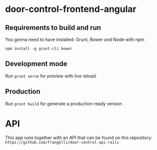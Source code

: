 # door-control-frontend-angular

## Requirements to build and run

You gonna need to have installed: Grunt, Bower and Node with npm

`npm install -g grunt-cli bower`

## Development mode

Run `grunt serve` for preview with live reload.

## Production

Run `grunt build` for generate a production ready version

# API

This app runs together with an API that can be found on this repository:
`https://github.com/frangelli/door-control-api-rails` 

